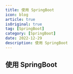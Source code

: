 ```yaml
---
title: 使用 SpringBoot
icon: blog
article: true
isOriginal: true
tag: [SpringBoot]
category: [SpringBoot]
date: 2022-12-29
description: 使用 SpringBoot
---
```


## 使用 SpringBoot